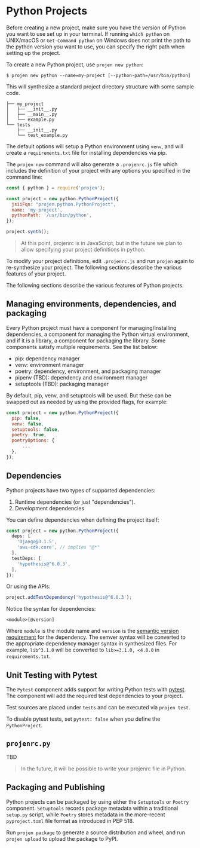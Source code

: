 # Python Projects

Before creating a new project, make sure you have the version of Python you want
to use set up in your terminal. If running `which python` on UNIX/macOS or
`Get-Command python` on Windows does not print the path to the python version
you want to use, you can specify the right path when setting up the project.

To create a new Python project, use `projen new python`:

```shell
$ projen new python --name=my-project [--python-path=/usr/bin/python]
```

This will synthesize a standard project directory structure with some sample
code.

```shell
├── my_project
│   ├── __init__.py
│   ├── __main__.py
│   └── example.py
└── tests
    ├── __init__.py
    └── test_example.py
```

The default options will setup a Python environment using `venv`, and will
create a `requirements.txt` file for installing dependencies via pip.

The `projen new` command will also generate a `.projenrc.js` file which includes
the definition of your project with any options you specified in the command
line:

```js
const { python } = require('projen');

const project = new python.PythonProject({
  jsiiFqn: "projen.python.PythonProject",
  name: 'my-project',
  pythonPath: '/usr/bin/python',
});

project.synth();
```

> At this point, projenrc is in JavaScript, but in the future we plan to allow
> specifying your project definitions in python.

To modify your project definitions, edit `.projenrc.js` and run `projen` again
to re-synthesize your project. The following sections describe the various
features of your project.

The following sections describe the various features of Python projects.

## Managing environments, dependencies, and packaging

Every Python project must have a component for managing/installing dependencies,
a component for managing the Python virtual environment, and if it is a library,
a component for packaging the library. Some components satisfy multiple
requirements. See the list below:

- pip: dependency manager
- venv: environment manager
- poetry: dependency, environment, and packaging manager
- pipenv (TBD): dependency and environment manager
- setuptools (TBD): packaging manager

By default, pip, venv, and setuptools will be used. But these can be swapped out
as needed by using the provided flags, for example:

```js
const project = new python.PythonProject({
  pip: false,
  venv: false,
  setuptools: false,
  poetry: true,
  poetryOptions: {
      ...
  },
});
```

## Dependencies

Python projects have two types of supported dependencies:

1. Runtime dependencies (or just "dependencies").
2. Development dependencies

You can define dependencies when defining the project itself:

```ts
const project = new python.PythonProject({
  deps: [
    'Django@3.1.5',
    'aws-cdk.core', // implies "@*"
  ],
  testDeps: [
    'hypothesis@^6.0.3',
  ],
});
```

Or using the APIs:

```ts
project.addTestDependency('hypothesis@^6.0.3');
```

Notice the syntax for dependencies:

```text
<module>[@version]
```

Where `module` is the module name and `version` is the [semantic version
requirement](https://semver.org) for the dependency. The semver syntax will be
converted to the appropriate dependency manager syntax in synthesized files. For
example, `lib^3.1.0` will be converted to `lib>=3.1.0, <4.0.0` in
`requirements.txt`.

## Unit Testing with Pytest

The `Pytest` component adds support for writing Python tests with
[pytest](https://pytest.org/). The component will add the required test
dependencies to your project.

Test sources are placed under `tests` and can be executed via `projen test`.

To disable pytest tests, set `pytest: false` when you define the
`PythonProject`.

## `projenrc.py`

TBD

> In the future, it will be possible to write your projenrc file in Python.

## Packaging and Publishing

Python projects can be packaged by using either the `Setuptools` or `Poetry`
component. `Setuptools` records package metadata within a traditional `setup.py`
script, while `Poetry` stores metadata in the more-recent `pyproject.toml` file
format as introduced in PEP 518.

Run `projen package` to generate a source distribution and wheel, and run
`projen upload` to upload the package to PyPI.

